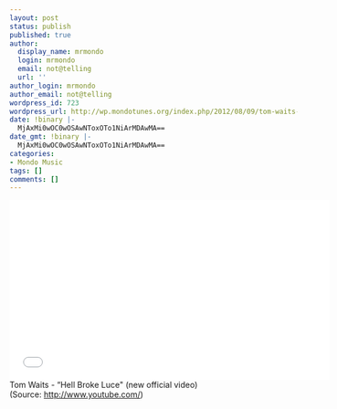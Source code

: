 ```yaml
---
layout: post
status: publish
published: true
author:
  display_name: mrmondo
  login: mrmondo
  email: not@telling
  url: ''
author_login: mrmondo
author_email: not@telling
wordpress_id: 723
wordpress_url: http://wp.mondotunes.org/index.php/2012/08/09/tom-waits-hell-broke-luce-new-official-video/
date: !binary |-
  MjAxMi0wOC0wOSAwNToxOTo1NiArMDAwMA==
date_gmt: !binary |-
  MjAxMi0wOC0wOSAwNToxOTo1NiArMDAwMA==
categories:
- Mondo Music
tags: []
comments: []
---
```

<iframe width="560" height="315" src="//www.youtube.com/embed/0Fju9o8BVJ8" frameborder="0"> </iframe>
Tom Waits - &#8220;Hell Broke Luce" (new official video)
<div class="attribution">(<span>Source:</span> <a href="http://www.youtube.com/">http://www.youtube.com/</a>)</div>

